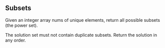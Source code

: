 ## Subsets
Given an integer array nums of unique elements, return all possible 
subsets
 (the power set).

The solution set must not contain duplicate subsets. Return the solution in any order.